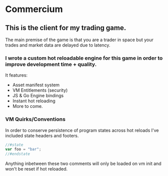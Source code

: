 # Commercium

## This is the client for my trading game.

The main premise of the game is that you are a trader in space but your trades and market data are delayed due to latency.

### I wrote a custom hot reloadable engine for this game in order to improve development time + quality.

It features:

* Asset manifest system
* VM Entitlements (security)
* JS & Go Engine bindings
* Instant hot reloading
* More to come.

### VM Quirks/Conventions
In order to conserve persistence of program states across hot reloads I've included state headers and footers.
```js
//#state
var foo = "bar";
//#endstate
```
Anything inbetween these two comments will only be loaded on vm init and won't be reset if hot reloaded.
